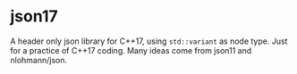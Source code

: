 # json17

A header only json library for C++17, using `std::variant` as node type. Just for a practice of C++17 coding. Many ideas come from json11 and nlohmann/json.

